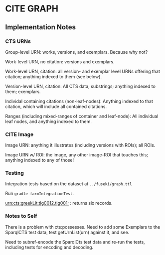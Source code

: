 # CITE GRAPH

## Implementation Notes

### CTS URNs

Group-level URN: works, versions, and exemplars. Because why not? 

Work-level URN, no citation: versions and exemplars.

Work-level URN, citation: all version- and exemplar level URNs offering that
citation; anything indexed to them (see below).

Version-level URN, citation: All CTS data; substrings; anything indexed to them; exemplars. 

Individal containing citations (non-leaf-nodes): Anything indexed to that citation, which will include all contained citations.

Ranges (including mixed-ranges of container and leaf-node): All individual leaf nodes, and anything indexed to them. 

### CITE Image

Image URN: anything it illustrates (including versions with ROIs); all ROIs.

Image URN w/ ROI: the image, any other image-ROI that touches this; anything indexed to any of those!

### Testing

Integration tests based on the dataset at `../fuseki/graph.ttl`

Run `gradle farmIntegrationTest`.

<urn:cts:greekLit:tlg0012.tlg001:> : returns six records.

### Notes to Self

There is a problem with cts:possesses. Need to add some Exemplars to the SparqlCTS test data, test getUrnList(urn) against it, and see.

Need to subref-encode the SparqlCts test data and re-run the tests, including tests for encoding and decoding. 
